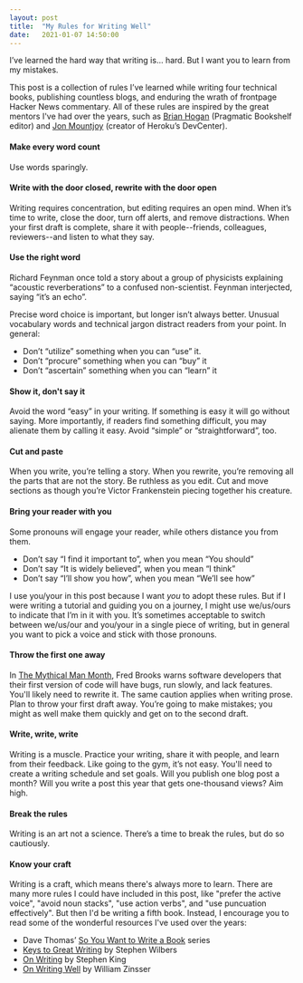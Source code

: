 ```yaml
---
layout: post
title:  "My Rules for Writing Well"
date:   2021-01-07 14:50:00
---
```


I’ve learned the hard way that writing is… hard. But I want you to learn from my mistakes.

This post is a collection of rules I’ve learned while writing four technical books, publishing countless blogs, and enduring the wrath of frontpage Hacker News commentary. All of these rules are inspired by the great mentors I've had over the years, such as [Brian Hogan](https://twitter.com/bphogan) (Pragmatic Bookshelf editor) and [Jon Mountjoy](https://twitter.com/jonmountjoy) (creator of Heroku’s DevCenter).

#### Make every word count
Use words sparingly.

#### Write with the door closed, rewrite with the door open
Writing requires concentration, but editing requires an open mind. When it’s time to write, close the door, turn off alerts, and remove distractions. When your first draft is complete, share it with people--friends, colleagues, reviewers--and listen to what they say.

#### Use the right word
Richard Feynman once told a story about a group of physicists explaining “acoustic reverberations” to a confused non-scientist. Feynman interjected, saying “it’s an echo”.

Precise word choice is important, but longer isn’t always better. Unusual vocabulary words and technical jargon distract readers from your point. In general:
* Don’t “utilize” something when you can “use” it.
* Don’t “procure” something when you can “buy” it
* Don’t “ascertain” something when you can “learn” it

#### Show it, don't say it
Avoid the word “easy” in your writing. If something is easy it will go without saying. More importantly, if readers find something difficult, you may alienate them by calling it easy. Avoid “simple” or “straightforward”, too.

#### Cut and paste
When you write, you’re telling a story. When you rewrite, you’re removing all the parts that are not the story. Be ruthless as you edit. Cut and move sections as though you’re Victor Frankenstein piecing together his creature.

#### Bring your reader with you
Some pronouns will engage your reader, while others distance you from them.
* Don’t say “I find it important to”, when you mean “You should”
* Don’t say “It is widely believed”, when you mean “I think”
* Don’t say “I’ll show you how”, when you mean “We’ll see how”

I use you/your in this post because I want _you_ to adopt these rules. But if I were writing a tutorial and guiding you on a journey, I might use we/us/ours to indicate that I’m in it with you. It’s sometimes acceptable to switch between we/us/our and you/your in a single piece of writing, but in general you want to pick a voice and stick with those pronouns.

#### Throw the first one away
In [The Mythical Man Month](https://en.wikipedia.org/wiki/The_Mythical_Man-Month), Fred Brooks warns software developers that their first version of code will have bugs, run slowly, and lack features. You'll likely need to rewrite it. The same caution applies when writing prose. Plan to throw your first draft away. You’re going to make mistakes; you might as well make them quickly and get on to the second draft.

#### Write, write, write
Writing is a muscle. Practice your writing, share it with people, and learn from their feedback. Like going to the gym, it’s not easy. You'll need to create a writing schedule and set goals. Will you publish one blog post a month? Will you write a post this year that gets one-thousand views? Aim high.

#### Break the rules
Writing is an art not a science. There’s a time to break the rules, but do so cautiously.

#### Know your craft
Writing is a craft, which means there's always more to learn. There are many more rules I could have included in this post, like "prefer the active voice", "avoid noun stacks", "use action verbs", and "use puncuation effectively". But then I'd be writing a fifth book. Instead, I encourage you to read some of the wonderful resources I've used over the years:

* Dave Thomas’ [So You Want to Write a Book](https://pragdave.me/blog/2007/03/04/sywtwab-1-so-you-want-to-write-a-book.html) series
* [Keys to Great Writing](http://www.wilbers.com/Keys.htm) by Stephen Wilbers
* [On Writing](https://en.wikipedia.org/wiki/On_Writing%3A_A_Memoir_of_the_Craft) by Stephen King
* [On Writing Well](https://www.goodreads.com/book/show/53343.On_Writing_Well) by William Zinsser
